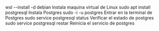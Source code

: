 wsl --install -d debian         Instala maquina virtual de Linux
sudo apt install postgresql     Instala Postgres
sudo -i -u postgres             Entrar en la terminal de Postgres
sudo service postgresql status  Verificar el estado de postgres
sudo service postgresql restar  Reinicia el servicio de postgres
